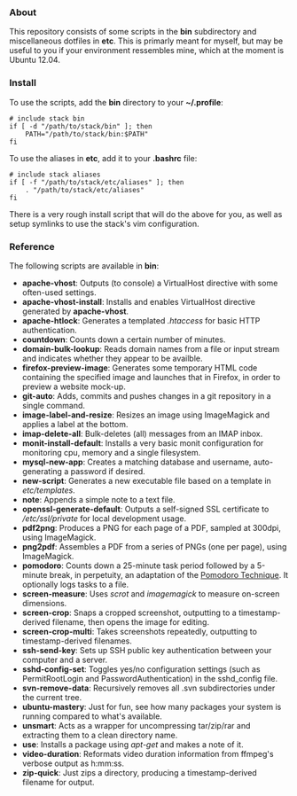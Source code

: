 ### About

This repository consists of some scripts in the **bin** subdirectory and miscellaneous dotfiles in **etc**. This is primarly meant for myself, but may be useful to you if your environment ressembles mine, which at the moment is Ubuntu 12.04.

### Install

To use the scripts, add the **bin** directory to your **~/.profile**:

    # include stack bin
    if [ -d "/path/to/stack/bin" ]; then
        PATH="/path/to/stack/bin:$PATH"
    fi

To use the aliases in **etc**, add it to your **.bashrc** file:

    # include stack aliases
    if [ -f "/path/to/stack/etc/aliases" ]; then
        . "/path/to/stack/etc/aliases"
    fi

There is a very rough install script that will do the above for you, as well as setup symlinks to use the stack's vim configuration.

### Reference

The following scripts are available in **bin**:

* **apache-vhost**: Outputs (to console) a VirtualHost directive with some often-used settings.
* **apache-vhost-install**: Installs and enables VirtualHost directive generated by **apache-vhost**.
* **apache-htlock**: Generates a templated *.htaccess* for basic HTTP authentication.
* **countdown**: Counts down a certain number of minutes.
* **domain-bulk-lookup**: Reads domain names from a file or input stream and indicates whether they appear to be availble.
* **firefox-preview-image**: Generates some temporary HTML code containing the specified image and launches that in Firefox, in order to preview a website mock-up.
* **git-auto**: Adds, commits and pushes changes in a git repository in a single command.
* **image-label-and-resize**: Resizes an image using ImageMagick and applies a label at the bottom.
* **imap-delete-all**: Bulk-deletes (all) messages from an IMAP inbox.
* **monit-install-default**: Installs a very basic monit configuration for monitoring cpu, memory and a single filesystem.
* **mysql-new-app**: Creates a matching database and username, auto-generating a password if desired.
* **new-script**: Generates a new executable file based on a template in *etc/templates*.
* **note**: Appends a simple note to a text file.
* **openssl-generate-default**: Outputs a self-signed SSL certificate to */etc/ssl/private* for local development usage.
* **pdf2png**: Produces a PNG for each page of a PDF, sampled at 300dpi, using ImageMagick.
* **png2pdf**: Assembles a PDF from a series of PNGs (one per page), using ImageMagick.
* **pomodoro**: Counts down a 25-minute task period followed by a 5-minute break, in perpetuity, an adaptation of the [Pomodoro Technique](http://en.wikipedia.org/wiki/Pomodoro_Technique). It optionally logs tasks to a file.
* **screen-measure**: Uses *scrot* and *imagemagick* to measure on-screen dimensions.
* **screen-crop**: Snaps a cropped screenshot, outputting to a timestamp-derived filename, then opens the image for editing.
* **screen-crop-multi**: Takes screenshots repeatedly, outputting to timestamp-derived filenames.
* **ssh-send-key**: Sets up SSH public key authentication between your computer and a server.
* **sshd-config-set**: Toggles yes/no configuration settings (such as PermitRootLogin and PasswordAuthentication) in the sshd\_config file.
* **svn-remove-data**: Recursively removes all .svn subdirectories under the current tree.
* **ubuntu-mastery**: Just for fun, see how many packages your system is running compared to what's available.
* **unsmart**: Acts as a wrapper for uncompressing tar/zip/rar and extracting them to a clean directory name.
* **use**: Installs a package using *apt-get* and makes a note of it.
* **video-duration**: Reformats video duration information from ffmpeg's verbose output as h:mm:ss.
* **zip-quick**: Just zips a directory, producing a timestamp-derived filename for output.
